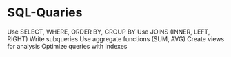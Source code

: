 # SQL-Quaries
 Use SELECT, WHERE, ORDER BY, GROUP BY
 Use JOINS (INNER, LEFT, RIGHT)
 Write subqueries
 Use aggregate functions (SUM, AVG)
 Create views for analysis
 Optimize queries with indexes

